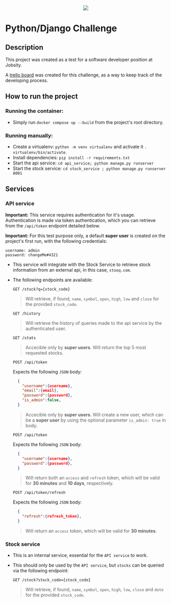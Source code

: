 <div align="center">
    <img src="https://raw.githubusercontent.com/Jobsity/ReactChallenge/main/src/assets/jobsity_logo_small.png"/>
</div>

# Python/Django Challenge

## Description
This project was created as a test for a software developer position at Jobsity.

A [trello board](https://trello.com/invite/b/r7I2roMn/c1d7332cbaffdc983066313a944d48d8/jobsity-homework) was created for this challenge, as a way to keep track of the developing process.

## How to run the project
### Running the container:
* Simply run `docker compose up --build` from the project's root directory.
### Running manually:
* Create a virtualenv: `python -m venv virtualenv` and activate it `. virtualenv/bin/activate`.
* Install dependencies: `pip install -r requirements.txt`
* Start the api service: `cd api_service; python manage.py runserver`
* Start the stock service: `cd stock_service ; python manage.py runserver 8001`

## Services
### API service
__Important:__ This service requires authentication for it's usage. Authentication is made via token authentication, which you can retrieve from the `/api/token` endpoint detailed below.

__Important:__ For this test purpose only, a default __super user__ is created on the project's first run, with the following credentials:
  ```
  username: admin
  password: changeMe#4321
  ```
* This service will integrate with the Stock Service to retrieve stock information from an external api, in this case, `stooq.com`.
* The following endpoints are available:

  `GET /stock?q={stock_code}`

  > Will retrieve, if found, `name`, `symbol`, `open`, `high`, `low` and `close` for the provided `stock_code`.

  `GET /history`

  > Will retrieve the history of queries made to the api service by the authenticated user.

  `GET /stats`

  > Accecible only by __super users__. Will return the top 5 most requested stocks.

  `POST /api/token`

  Expects the following `JSON` body:

  ```json
    {
      "username":{username},
      "email":{email},
      "password":{password},
      "is_admin":false,
    }
  ```

  > Accecible only by __super users__. Will create a new user, which can be a __super user__ by using the optional parameter `is_admin: true` in body.

  `POST /api/token`

  Expects the following `JSON` body:

  ```json
    {
      "username":{username},
      "password":{password},
    }
  ```

  > Will return both an `access` and `refresh` token, which will be valid for __30 minutes__ and __10 days__, respectively.

  `POST /api/token/refresh`

  Expects the following `JSON` body:

  ```json
    {
      "refresh":{refresh_token},
    }
  ```

  > Will return an `access` token, which will be valid for __30 minutes__.

### Stock service
* This is an internal service, essential for the `API service` to work.
* This should only be used by the `API service`, but `stocks` can be queried via the following endpoint:

  `GET /stock?stock_code={stock_code}`

  > Will retrieve, if found, `name`, `symbol`, `open`, `high`, `low`, `close` and `date` for the provided `stock_code`.